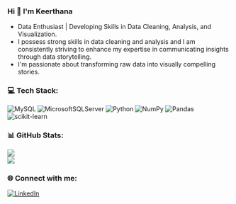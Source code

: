 ### Hi 👋 I'm Keerthana

<ul>
  <li>Data Enthusiast | Developing Skills in Data Cleaning, Analysis, and Visualization.</li>
  <li>I possess strong skills in data cleaning and analysis and I am consistently striving to enhance my expertise in communicating insights through data storytelling.</li>
  <li>I'm passionate about transforming raw data into visually compelling stories.</li>
</ul> 


### 💻 Tech Stack:
![MySQL](https://img.shields.io/badge/mysql-%2300f.svg?style=for-the-badge&logo=mysql&logoColor=white) ![MicrosoftSQLServer](https://img.shields.io/badge/Microsoft%20SQL%20Sever-CC2927?style=for-the-badge&logo=microsoft%20sql%20server&logoColor=white) ![Python](https://img.shields.io/badge/python-3670A0?style=for-the-badge&logo=python&logoColor=ffdd54) ![NumPy](https://img.shields.io/badge/numpy-%23013243.svg?style=for-the-badge&logo=numpy&logoColor=white) ![Pandas](https://img.shields.io/badge/pandas-%23150458.svg?style=for-the-badge&logo=pandas&logoColor=white) ![scikit-learn](https://img.shields.io/badge/scikit--learn-%23F7931E.svg?style=for-the-badge&logo=scikit-learn&logoColor=white) 


### 📊 GitHub Stats:
![](https://github-readme-stats.vercel.app/api?username=keerthana1414&theme=city_light&hide_border=true&include_all_commits=true&count_private=true)<br/>
![](https://github-readme-streak-stats.herokuapp.com/?user=keerthana1414&theme=city_light&hide_border=true)<br/>


### 🌐 Connect with me:
[![LinkedIn](https://img.shields.io/badge/LinkedIn-%230077B5.svg?logo=linkedin&logoColor=white)](https://linkedin.com/in/https://www.linkedin.com/in/keerthana-ravichandran-940823142) 

<!-- Proudly created with GPRM ( https://gprm.itsvg.in ) -->
